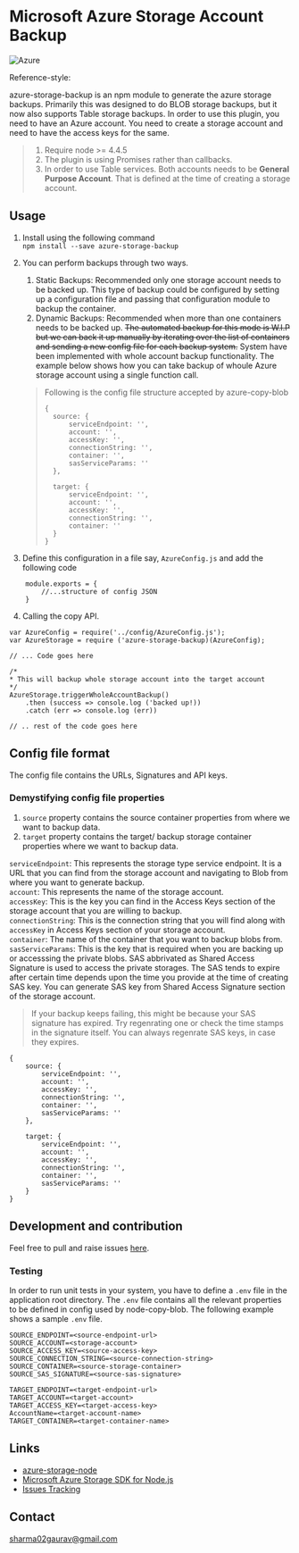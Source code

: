 # Microsoft Azure Storage Account Backup
![Azure](http://www.newhorizons.com/portals/278/Images/MSAzure.png "Logo Title Text 1")

Reference-style: 
<!-- <img src='http://www.newhorizons.com/portals/278/Images/MSAzure.png' width="200"/> -->
azure-storage-backup is an npm module to generate the azure storage backups. Primarily this was designed to do BLOB storage backups, but it now also supports Table storage backups. In order to use this plugin, you need to have an Azure account. You need to create a storage account and need to have the access keys for the same. 

> 1. Require node >= 4.4.5
> 2. The plugin is using Promises rather than callbacks.
> 3. In order to use Table services. Both accounts needs to be <b>General Purpose Account</b>. That is defined at the time of creating a storage account.

## Usage
1. Install using the following command<br/>
`npm install --save azure-storage-backup`
2. You can perform backups through two ways.
	1. Static Backups: Recommended only one storage account needs to be backed up. This type of backup could be configured by setting up a configuration file and passing that configuration module to backup the container.
	2. Dynamic Backups: Recommended when more than one containers needs to be backed up. <strike>The automated backup for this mode is W.I.P but we can back it up manually by iterating over the list of containers and sending a new config file for each backup system.</strike> System have been implemented with whole account backup functionality. The example below shows how you can take backup of whoule Azure storage account using a single function call.
	
	> Following is the config file structure accepted by azure-copy-blob
	>```
	>{
	>	source: {
	>		serviceEndpoint: '',
	>		account: '',
	>		accessKey: '',
	>		connectionString: '',
	>		container: '',
	>		sasServiceParams: ''
	>	},
	>
	>	target: {
	>		serviceEndpoint: '',
	>		account: '',
	>		accessKey: '',
	>		connectionString: '',
	>		container: ''
	>	}
	>}
	>```
3. Define this configuration in a file say, `AzureConfig.js` and add the following code
```
	module.exports = {
		//...structure of config JSON
	}
```
4. Calling the copy API.
```
var AzureConfig = require('../config/AzureConfig.js');
var AzureStorage = require ('azure-storage-backup)(AzureConfig);

// ... Code goes here

/*
* This will backup whole storage account into the target account
*/
AzureStorage.triggerWholeAccountBackup()
	.then (success => console.log ('backed up!))
	.catch (err => console.log (err))

// .. rest of the code goes here
```

## Config file format
The config file contains the URLs, Signatures and API keys.
### Demystifying config file properties
1. `source` property contains the source container properties from where we want to backup data. 
2. `target` property contains the target/ backup storage container properties where we want to backup data.

`serviceEndpoint`: This represents the storage type service endpoint. It is a URL that you can find from the storage account and navigating to Blob from where you want to generate backup.<br/>
`account`: This represents the name of the storage account.<br/>
`accessKey`: This is the key you can find in  the Access Keys section of the storage account that you are willing to backup.<br/>
`connectionString`: This is the connection string that you will find along with `accessKey` in Access Keys section of your storage account.<br/>
`container`: The name of the container that you want to backup blobs from.<br/>
`sasServiceParams`: This is the key that is required when you are backing up or accesssing the private blobs. SAS abbrivated as Shared Access Signature is used to access the private storages. The SAS tends to expire after certain time depends upon the time you provide at the time of creating SAS key. You can generate SAS key from Shared Access Signature section of the storage account. 
> If your backup keeps failing, this might be because your SAS signature has expired. Try regenrating one or check the time stamps in the signature itself. You can always regenrate SAS keys, in case they expires. 

```
{
	source: {
		serviceEndpoint: '',
		account: '',
		accessKey: '',
		connectionString: '',
		container: '',
		sasServiceParams: ''
	},

	target: {
		serviceEndpoint: '',
		account: '',
		accessKey: '',
		connectionString: '',
		container: '',
		sasServiceParams: ''
	}
}
```

## Development and contribution
Feel free to pull and raise issues [here](https://github.com/sharma02gaurav/azure-copy-blob/issues).
### Testing
In order to run unit tests in your system, you have to define a `.env` file in the application root directory. The `.env` file contains all the relevant properties to be defined in config used by node-copy-blob. The following example shows a sample `.env` file.
```
SOURCE_ENDPOINT=<source-endpoint-url> 
SOURCE_ACCOUNT=<storage-account>
SOURCE_ACCESS_KEY=<source-access-key>
SOURCE_CONNECTION_STRING=<source-connection-string>
SOURCE_CONTAINER=<source-storage-container>
SOURCE_SAS_SIGNATURE=<source-sas-signature>

TARGET_ENDPOINT=<target-endpoint-url>
TARGET_ACCOUNT=<target-account>
TARGET_ACCESS_KEY=<target-access-key>
AccountName=<target-account-name>
TARGET_CONTAINER=<target-container-name>

```

## Links
* [azure-storage-node](https://github.com/Azure/azure-storage-node)
* [Microsoft Azure Storage SDK for Node.js](http://azure.github.io/azure-storage-node/)
* [Issues Tracking](https://github.com/sharma02gaurav/azure-copy-blob/issues)


## Contact
[sharma02gaurav@gmail.com](mailto:sharma02gaurav@gmail.com)
